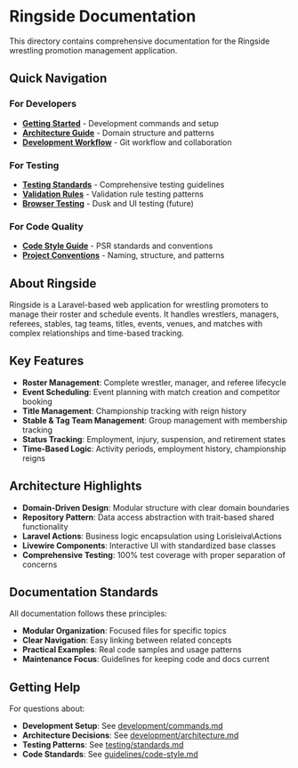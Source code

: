 # Ringside Documentation

This directory contains comprehensive documentation for the Ringside wrestling promotion management application.

## Quick Navigation

### For Developers
- **[Getting Started](development/commands.md)** - Development commands and setup
- **[Architecture Guide](development/architecture.md)** - Domain structure and patterns
- **[Development Workflow](development/workflow.md)** - Git workflow and collaboration

### For Testing
- **[Testing Standards](testing/standards.md)** - Comprehensive testing guidelines
- **[Validation Rules](testing/validation-rules.md)** - Validation rule testing patterns
- **[Browser Testing](testing/browser-testing.md)** - Dusk and UI testing (future)

### For Code Quality
- **[Code Style Guide](guidelines/code-style.md)** - PSR standards and conventions
- **[Project Conventions](guidelines/conventions.md)** - Naming, structure, and patterns

## About Ringside

Ringside is a Laravel-based web application for wrestling promoters to manage their roster and schedule events. It handles wrestlers, managers, referees, stables, tag teams, titles, events, venues, and matches with complex relationships and time-based tracking.

## Key Features

- **Roster Management**: Complete wrestler, manager, and referee lifecycle
- **Event Scheduling**: Event planning with match creation and competitor booking
- **Title Management**: Championship tracking with reign history
- **Stable & Tag Team Management**: Group management with membership tracking
- **Status Tracking**: Employment, injury, suspension, and retirement states
- **Time-Based Logic**: Activity periods, employment history, championship reigns

## Architecture Highlights

- **Domain-Driven Design**: Modular structure with clear domain boundaries
- **Repository Pattern**: Data access abstraction with trait-based shared functionality
- **Laravel Actions**: Business logic encapsulation using Lorisleiva\Actions
- **Livewire Components**: Interactive UI with standardized base classes
- **Comprehensive Testing**: 100% test coverage with proper separation of concerns

## Documentation Standards

All documentation follows these principles:
- **Modular Organization**: Focused files for specific topics
- **Clear Navigation**: Easy linking between related concepts
- **Practical Examples**: Real code samples and usage patterns
- **Maintenance Focus**: Guidelines for keeping code and docs current

## Getting Help

For questions about:
- **Development Setup**: See [development/commands.md](development/commands.md)
- **Architecture Decisions**: See [development/architecture.md](development/architecture.md)
- **Testing Patterns**: See [testing/standards.md](testing/standards.md)
- **Code Standards**: See [guidelines/code-style.md](guidelines/code-style.md)